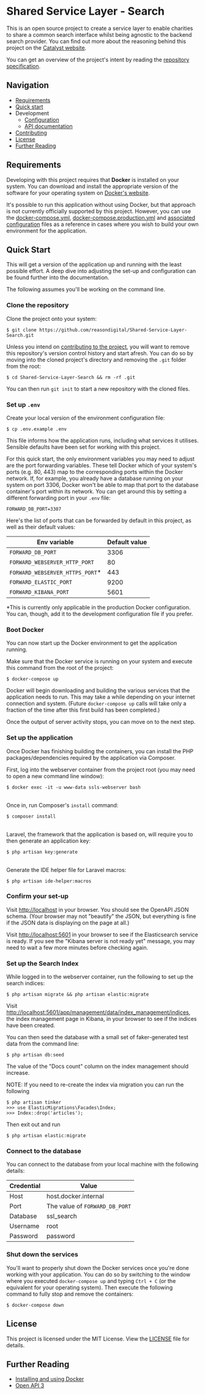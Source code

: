 # Shared Service Layer - Search
This is an open source project to create a service layer to enable charities to share a common search interface whilst being agnostic to the backend search provider. You can find out more about the reasoning behind this project on the [Catalyst website](https://www.thecatalyst.org.uk/blog/some-of-the-most-common-digital-problems-faced-by-charities-and-what-were-doing-about-them).

You can get an overview of the project's intent by reading the [repository specification](docs/project/specification.md).

## Navigation
* [Requirements](#requirements)
* [Quick start](#quick-start)
* Development
  * [Configuration](docs/development/configuration/index.md)
  * [API documentation](docs/api/index.md)
* [Contributing](docs/project/contributing.md)
* [License](#license)
* [Further Reading](#further-reading)

## Requirements
Developing with this project requires that __Docker__ is installed on your system. You can download and install the appropriate version of the software for your operating system on [Docker's website](https://www.docker.com/get-started).

It's possible to run this application without using Docker, but that approach is not currently officially supported by this project. However, you can use the [docker-compose.yml](docker-compose.yml), [docker-compose.production.yml](docker-compose.production.yml) and [associated configuration](docker) files as a reference in cases where you wish to build your own environment for the application.

## Quick Start
This will get a version of the application up and running with the least possible effort. A deep dive into adjusting the set-up and configuration can be found further into the documentation.

The following assumes you'll be working on the command line.

### Clone the repository
Clone the project onto your system:
```
$ git clone https://github.com/reasondigital/Shared-Service-Layer-Search.git
```

Unless you intend on [contributing to the project](docs/project/contributing.md), you will want to remove this repository's version control history and start afresh. You can do so by moving into the cloned project's directory and removing the `.git` folder from the root:
```
$ cd Shared-Service-Layer-Search && rm -rf .git
```

You can then run `git init` to start a new repository with the cloned files.

### Set up `.env`
Create your local version of the environment configuration file:
```
$ cp .env.example .env
```

This file informs how the application runs, including what services it utilises. Sensible defaults have been set for working with this project.

For this quick start, the only environment variables you may need to adjust are the port forwarding variables. These tell Docker which of your system's ports (e.g. 80, 443) map to the corresponding ports within the Docker network. If, for example, you already have a database running on your system on port 3306, Docker won't be able to map that port to the database container's port within its network. You can get around this by setting a different forwarding port in your `.env` file:
```dotenv
FORWARD_DB_PORT=3307
```

Here's the list of ports that can be forwarded by default in this project, as well as their default values:

| Env variable                    | Default value        |
| ------------------------------- | -------------------- |
| `FORWARD_DB_PORT`               | 3306                 |
| `FORWARD_WEBSERVER_HTTP_PORT`   | 80                   |
| `FORWARD_WEBSERVER_HTTPS_PORT`* | 443                  |
| `FORWARD_ELASTIC_PORT`          | 9200                 |
| `FORWARD_KIBANA_PORT`           | 5601                 |

*This is currently only applicable in the production Docker configuration. You can, though, add it to the development configuration file if you prefer.

### Boot Docker
You can now start up the Docker environment to get the application running.

Make sure that the Docker service is running on your system and execute this command from the root of the project:
```
$ docker-compose up
```

Docker will begin downloading and building the various services that the application needs to run. This may take a while depending on your internet connection and system. (Future `docker-compose up` calls will take only a fraction of the time after this first build has been completed.)

Once the output of server activity stops, you can move on to the next step.

### Set up the application
Once Docker has finishing building the containers, you can install the PHP packages/dependencies required by the application via Composer.

First, log into the webserver container from the project root (you may need to open a new command line window):
```
$ docker exec -it -u www-data ssls-webserver bash
```
\
Once in, run Composer's `install` command:
```
$ composer install
```
\
Laravel, the framework that the application is based on, will require you to then generate an application key:
```
$ php artisan key:generate
```
\
Generate the IDE helper file for Laravel macros:
```
$ php artisan ide-helper:macros
```

### Confirm your set-up
Visit [http://localhost](http://localhost) in your browser. You should see the OpenAPI JSON schema. (Your browser may not "beautify" the JSON, but everything is fine if the JSON data is displaying on the page at all.)

Visit [http://localhost:5601](http://localhost:5601) in your browser to see if the Elasticsearch service is ready. If you see the "Kibana server is not ready yet" message, you may need to wait a few more minutes before checking again.

### Set up the Search Index
While logged in to the webserver container, run the following to set up the search indices:
```
$ php artisan migrate && php artisan elastic:migrate
```

Visit [http://localhost:5601/app/management/data/index_management/indices](http://localhost:5601/app/management/data/index_management/indices), the index management page in Kibana, in your browser to see if the indices have been created.

You can then seed the database with a small set of faker-generated test data from the command line:
```
$ php artisan db:seed
```

The value of the "Docs count" column on the index management should increase.

NOTE: If you need to re-create the index via migration you can run the following
```
$ php artisan tinker
>>> use ElasticMigrations\Facades\Index;
>>> Index::drop('articles');
```

Then exit out and run
```
$ php artisan elastic:migrate
```

### Connect to the database
You can connect to the database from your local machine with the following details:

| Credential   |  Value                           |
| ------------ | -------------------------------- |
| Host         | host.docker.internal             |
| Port         | The value of `FORWARD_DB_PORT`   |
| Database     | ssl_search                       |
| Username     | root                             |
| Password     | password                         |

### Shut down the services
You'll want to properly shut down the Docker services once you're done working with your application. You can do so by switching to the window where you executed `docker-compose up` and typing `Ctrl + C` (or the equivalent for your operating system). Then execute the following command to fully stop and remove the containers:
```
$ docker-compose down
```

## License
This project is licensed under the MIT License. View the [LICENSE](LICENSE) file for details.

## Further Reading
* [Installing and using Docker](https://www.docker.com/get-started)
* [Open API 3](https://github.com/OAI/OpenAPI-Specification/blob/master/versions/3.1.0.md)
